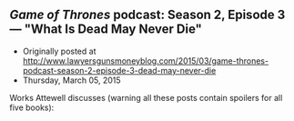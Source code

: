 ## <em>Game of Thrones</em> podcast: Season 2, Episode 3 — "What Is Dead May Never Die"

 * Originally posted at http://www.lawyersgunsmoneyblog.com/2015/03/game-thrones-podcast-season-2-episode-3-dead-may-never-die
 * Thursday, March 05, 2015

Works Attewell discusses (warning all these posts contain spoilers for all five books):